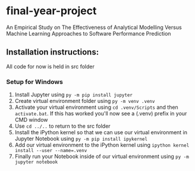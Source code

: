 # final-year-project
An Empirical Study on The Effectiveness of Analytical Modelling Versus Machine Learning Approaches to Software Performance Prediction

## Installation instructions:
All code for now is held in src folder
### Setup for Windows
1. Install Jupyter using `py -m pip install jupyter`
1. Create virtual environment folder using `py -m venv .venv`
1. Activate your virtual environment using `cd .venv/Scripts` and then `activate.bat`. If this has worked you'll now see a (.venv) prefix in your CMD window
1. Use `cd ../..` to return to the src folder
1. Install the iPython kernel so that we can use our virtual environment in Jupyter Notebook using `py -m pip install ipykernel`
1. Add our virtual environment to the iPython kernel using `ipython kernel install --user --name=.venv`
1. Finally run your Notebook inside of our virtual environment using `py -m jupyter notebook`


